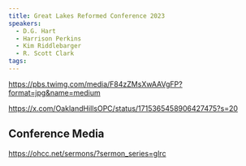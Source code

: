 ```yaml
---
title: Great Lakes Reformed Conference 2023
speakers:
  - D.G. Hart
  - Harrison Perkins
  - Kim Riddlebarger
  - R. Scott Clark
tags:
---
```

https://pbs.twimg.com/media/F84zZMsXwAAVgFP?format=jpg&name=medium

https://x.com/OaklandHillsOPC/status/1715365458906427475?s=20

## Conference Media
https://ohcc.net/sermons/?sermon_series=glrc


